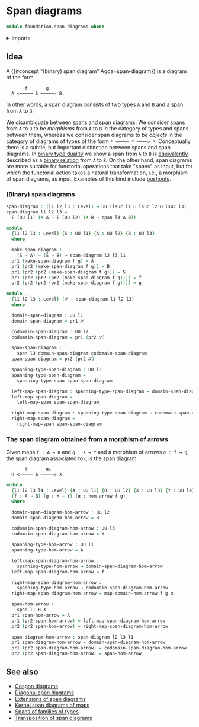 # Span diagrams

```agda
module foundation.span-diagrams where
```

<details><summary>Imports</summary>

```agda
open import foundation.dependent-pair-types
open import foundation.morphisms-arrows
open import foundation.spans
open import foundation.universe-levels
```

</details>

## Idea

A {{#concept "(binary) span diagram" Agda=span-diagram}} is a diagram of the
form

```text
       f       g
  A <───── S ─────> B.
```

In other words, a span diagram consists of two types `A` and `B` and a
[span](foundation.spans.md) from `A` to `B`.

We disambiguate between [spans](foundation.spans.md) and span diagrams. We
consider spans from `A` to `B` to be _morphisms_ from `A` to `B` in the category
of types and spans between them, whereas we consider span diagrams to be
_objects_ in the category of diagrams of types of the form `* <──── * ────> *`.
Conceptually there is a subtle, but important distinction between spans and span
diagrams. In [binary type duality](foundation.binary-type-duality.md) we show a
span from `A` to `B` is [equivalently](foundation-core.equivalences.md)
described as a [binary relation](foundation.binary-relations.md) from `A` to
`B`. On the other hand, span diagrams are more suitable for functorial
operations that take "spans" as input, but for which the functorial action takes
a natural transformation, i.e., a morphism of span diagrams, as input. Examples
of this kind include [pushouts](synthetic-homotopy-theory.pushouts.md).

### (Binary) span diagrams

```agda
span-diagram : (l1 l2 l3 : Level) → UU (lsuc l1 ⊔ lsuc l2 ⊔ lsuc l3)
span-diagram l1 l2 l3 =
  Σ (UU l1) (λ A → Σ (UU l2) (λ B → span l3 A B))

module _
  {l1 l2 l3 : Level} {S : UU l1} {A : UU l2} {B : UU l3}
  where

  make-span-diagram :
    (S → A) → (S → B) → span-diagram l2 l3 l1
  pr1 (make-span-diagram f g) = A
  pr1 (pr2 (make-span-diagram f g)) = B
  pr1 (pr2 (pr2 (make-span-diagram f g))) = S
  pr1 (pr2 (pr2 (pr2 (make-span-diagram f g)))) = f
  pr2 (pr2 (pr2 (pr2 (make-span-diagram f g)))) = g

module _
  {l1 l2 l3 : Level} (𝒮 : span-diagram l1 l2 l3)
  where

  domain-span-diagram : UU l1
  domain-span-diagram = pr1 𝒮

  codomain-span-diagram : UU l2
  codomain-span-diagram = pr1 (pr2 𝒮)

  span-span-diagram :
    span l3 domain-span-diagram codomain-span-diagram
  span-span-diagram = pr2 (pr2 𝒮)

  spanning-type-span-diagram : UU l3
  spanning-type-span-diagram =
    spanning-type-span span-span-diagram

  left-map-span-diagram : spanning-type-span-diagram → domain-span-diagram
  left-map-span-diagram =
    left-map-span span-span-diagram

  right-map-span-diagram : spanning-type-span-diagram → codomain-span-diagram
  right-map-span-diagram =
    right-map-span span-span-diagram
```

### The span diagram obtained from a morphism of arrows

Given maps `f : A → B` and `g : X → Y` and a morphism of arrows `α : f → g`, the
span diagram associated to `α` is the span diagram

```text
       f       α₀
  B <───── A ─────> X.
```

```agda
module _
  {l1 l2 l3 l4 : Level} {A : UU l1} {B : UU l2} {X : UU l3} {Y : UU l4}
  (f : A → B) (g : X → Y) (α : hom-arrow f g)
  where

  domain-span-diagram-hom-arrow : UU l2
  domain-span-diagram-hom-arrow = B

  codomain-span-diagram-hom-arrow : UU l3
  codomain-span-diagram-hom-arrow = X

  spanning-type-hom-arrow : UU l1
  spanning-type-hom-arrow = A

  left-map-span-diagram-hom-arrow :
    spanning-type-hom-arrow → domain-span-diagram-hom-arrow
  left-map-span-diagram-hom-arrow = f

  right-map-span-diagram-hom-arrow :
    spanning-type-hom-arrow → codomain-span-diagram-hom-arrow
  right-map-span-diagram-hom-arrow = map-domain-hom-arrow f g α

  span-hom-arrow :
    span l1 B X
  pr1 span-hom-arrow = A
  pr1 (pr2 span-hom-arrow) = left-map-span-diagram-hom-arrow
  pr2 (pr2 span-hom-arrow) = right-map-span-diagram-hom-arrow

  span-diagram-hom-arrow : span-diagram l2 l3 l1
  pr1 span-diagram-hom-arrow = domain-span-diagram-hom-arrow
  pr1 (pr2 span-diagram-hom-arrow) = codomain-span-diagram-hom-arrow
  pr2 (pr2 span-diagram-hom-arrow) = span-hom-arrow
```

## See also

- [Cospan diagrams](foundation.cospan-diagrams.md)
- [Diagonal span diagrams](foundation.diagonal-span-diagrams.md)
- [Extensions of span diagrams](foundation.operations-span-diagrams.md)
- [Kernel span diagrams of maps](foundation.kernel-span-diagrams-of-maps.md)
- [Spans of families of types](foundation.spans-families-of-types.md)
- [Transposition of span diagrams](foundation.transposition-span-diagrams.md)
